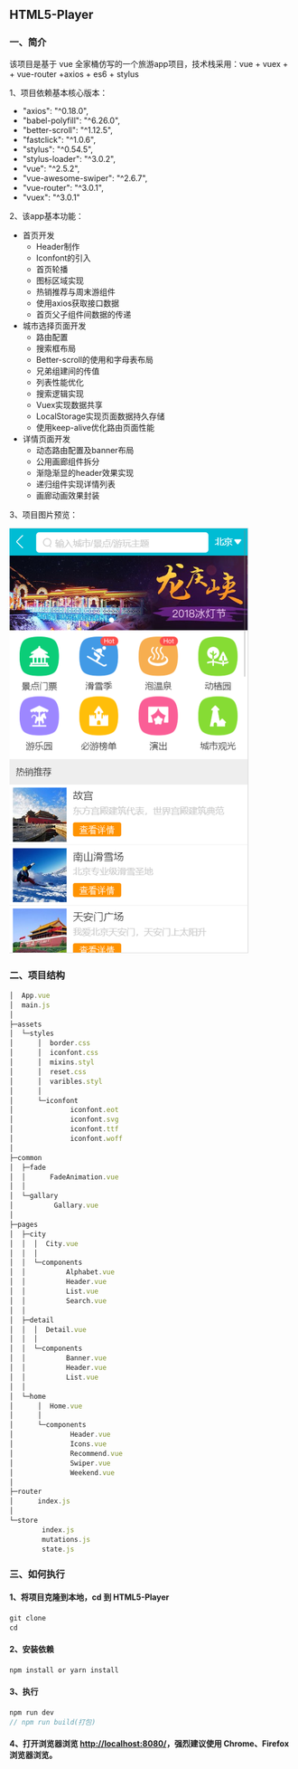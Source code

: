 
## HTML5-Player


### 一、简介
该项目是基于 vue 全家桶仿写的一个旅游app项目，技术栈采用：vue + vuex + + vue-router +axios + es6 + stylus 

1、项目依赖基本核心版本：
* "axios": "^0.18.0",
* "babel-polyfill": "^6.26.0",
* "better-scroll": "^1.12.5",
* "fastclick": "^1.0.6",
* "stylus": "^0.54.5",
* "stylus-loader": "^3.0.2",
* "vue": "^2.5.2",
* "vue-awesome-swiper": "^2.6.7",
* "vue-router": "^3.0.1",
* "vuex": "^3.0.1"

2、该app基本功能：
* 首页开发
  * Header制作
  * Iconfont的引入
  * 首页轮播
  * 图标区域实现
  * 热销推荐与周末游组件
  * 使用axios获取接口数据
  * 首页父子组件间数据的传递
* 城市选择页面开发
  * 路由配置
  * 搜索框布局
  * Better-scroll的使用和字母表布局
  * 兄弟组建间的传值
  * 列表性能优化
  * 搜索逻辑实现
  * Vuex实现数据共享
  * LocalStorage实现页面数据持久存储
  * 使用keep-alive优化路由页面性能
* 详情页面开发
  * 动态路由配置及banner布局
  * 公用画廊组件拆分
  * 渐隐渐显的header效果实现
  * 递归组件实现详情列表
  * 画廊动画效果封装

3、项目图片预览：

![首页](/pic.png)

### 二、项目结构

```javascript
│  App.vue
│  main.js
│
├─assets
│  └─styles
│      │  border.css
│      │  iconfont.css
│      │  mixins.styl
│      │  reset.css
│      │  varibles.styl
│      │
│      └─iconfont
│              iconfont.eot
│              iconfont.svg
│              iconfont.ttf
│              iconfont.woff
│
├─common
│  ├─fade
│  │      FadeAnimation.vue
│  │
│  └─gallary
│          Gallary.vue
│
├─pages
│  ├─city
│  │  │  City.vue
│  │  │
│  │  └─components
│  │          Alphabet.vue
│  │          Header.vue
│  │          List.vue
│  │          Search.vue
│  │
│  ├─detail
│  │  │  Detail.vue
│  │  │
│  │  └─components
│  │          Banner.vue
│  │          Header.vue
│  │          List.vue
│  │
│  └─home
│      │  Home.vue
│      │
│      └─components
│              Header.vue
│              Icons.vue
│              Recommend.vue
│              Swiper.vue
│              Weekend.vue
│
├─router
│      index.js
│
└─store
        index.js
        mutations.js
        state.js
```
### 三、如何执行

####  1、将项目克隆到本地，cd 到 HTML5-Player
```javascript
git clone 
cd 
```
#### 2、安装依赖
```javascript
npm install or yarn install
```
#### 3、执行
```javascript
npm run dev
// npm run build(打包)
```
#### 4、打开浏览器浏览 [http://localhost:8080/](http://localhost:8080/)，强烈建议使用 Chrome、Firefox 浏览器浏览。

